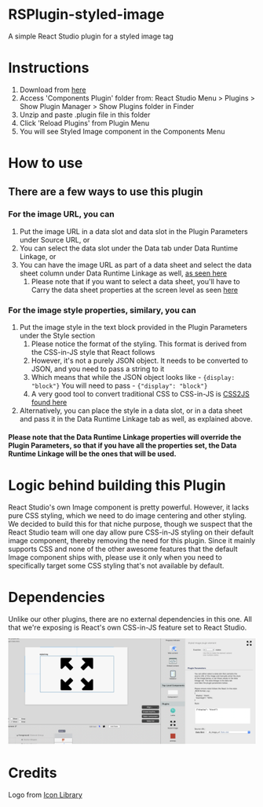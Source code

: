 # RSPlugin-styled-image
A simple React Studio plugin for a styled image tag

# Instructions
1. Download from [here](https://github.com/automediaAI/RSPlugin-styled-image/releases/download/v1.0/styled-image.plugin.zip)
2. Access 'Components Plugin' folder from: React Studio Menu > Plugins > Show Plugin Manager > Show Plugins folder in Finder
3. Unzip and paste .plugin file in this folder
4. Click 'Reload Plugins' from Plugin Menu
5. You will see Styled Image component in the Components Menu

# How to use
## There are a few ways to use this plugin
### For the image URL, you can 
1. Put the image URL in a data slot and data slot in the Plugin Parameters under Source URL, or
2. You can select the data slot under the Data tab under Data Runtime Linkage, or
3. You can have the image URL as part of a data sheet and select the data sheet column under Data Runtime Linkage as well, [as seen here](https://raw.githubusercontent.com/automediaAI/RSPlugin-styled-image/main/column_selection.png)
	1. Please note that if you want to select a data sheet, you'll have to Carry the data sheet properties at the screen level as seen [here](https://raw.githubusercontent.com/automediaAI/RSPlugin-styled-image/main/sheet_selection.png)

### For the image style properties, similary, you can
1. Put the image style in the text block provided in the Plugin Parameters under the Style section
	1. Please notice the format of the styling. This format is derived from the CSS-in-JS style that React follows
	2. However, it's not a purely JSON object. It needs to be converted to JSON, and you need to pass a string to it
	3. Which means that while the JSON object looks like -
		```{display: "block"}```
	   You will need to pass -
	    ```{"display": "block"}```
	4. A very good tool to convert traditional CSS to CSS-in-JS is [CSS2JS found here](https://css2js.dotenv.dev/)
2. Alternatively, you can place the style in a data slot, or in a data sheet and pass it in the Data Runtime Linkage tab as well, as explained above.

#### Please note that the Data Runtime Linkage properties will override the Plugin Parameters, so that if you have all the properties set, the Data Runtime Linkage will be the ones that will be used.

# Logic behind building this Plugin
React Studio's own Image component is pretty powerful. However, it lacks pure CSS styling, which we need to do image centering and other styling. We decided to build this for that niche purpose, though we suspect that the React Studio team will one day allow pure CSS-in-JS styling on their default image component, thereby removing the need for this plugin. Since it mainly supports CSS and none of the other awesome features that the default Image component ships with, please use it only when you need to specifically target some CSS styling that's not available by default.

# Dependencies
Unlike our other plugins, there are no external dependencies in this one. All that we're exposing is React's own CSS-in-JS feature set to React Studio.

![Plugin running in React Studio](https://raw.githubusercontent.com/automediaAI/RSPlugin-styled-image/main/screenshot.png)

# Credits
Logo from [Icon Library](https://icon-library.com/icon/width-icon-3.html)

